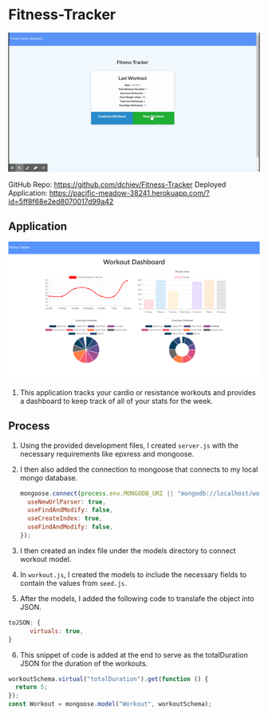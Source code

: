 # Fitness-Tracker

<img src = "readme_assets\fitness_tracker.gif"></img>

GitHub Repo: https://github.com/dchiev/Fitness-Tracker
Deployed Application: https://pacific-meadow-38241.herokuapp.com/?id=5ff8f68e2ed8070017d99a42

## Application

<img src = "readme_assets\stats.png" width = "600px"></img>

1. This application tracks your cardio or resistance workouts and provides a dashboard to keep track of all of your stats for the week.

## Process

1. Using the provided development files, I created `server.js` with the necessary requirements like epxress and mongoose.

2. I then also added the connection to mongoose that connects to my local mongo database.
   ```javascript
   mongoose.connect(process.env.MONGODB_URI || "mongodb://localhost/workout", {
     useNewUrlParser: true,
     useFindAndModify: false,
     useCreateIndex: true,
     useFindAndModify: false,
   });
   ```
3. I then created an index file under the models directory to connect workout model.
4. In `workout.js`, I created the models to include the necessary fields to contain the values from `seed.js`.
5. After the models, I added the following code to translafe the object into JSON.

```javascript
toJSON: {
      virtuals: true,
}
```

6. This snippet of code is added at the end to serve as the totalDuration JSON for the duration of the workouts.

```javascript
workoutSchema.virtual("totalDuration").get(function () {
  return 5;
});
const Workout = mongoose.model("Workout", workoutSchema);
```
